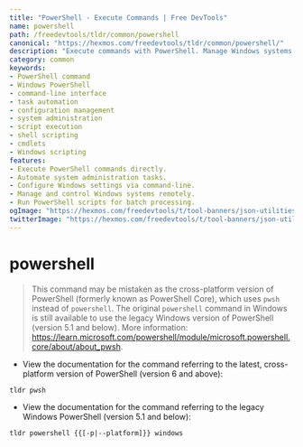 ```yaml
---
title: "PowerShell - Execute Commands | Free DevTools"
name: powershell
path: /freedevtools/tldr/common/powershell
canonical: "https://hexmos.com/freedevtools/tldr/common/powershell/"
description: "Execute commands with PowerShell. Manage Windows systems, automate tasks and configure settings with Windows PowerShell command-line interface. Free online tool, no registration required."
category: common
keywords:
- PowerShell command
- Windows PowerShell
- command-line interface
- task automation
- configuration management
- system administration
- script execution
- shell scripting
- cmdlets
- Windows scripting
features:
- Execute PowerShell commands directly.
- Automate system administration tasks.
- Configure Windows settings via command-line.
- Manage and control Windows systems remotely.
- Run PowerShell scripts for batch processing.
ogImage: "https://hexmos.com/freedevtools/t/tool-banners/json-utilities-banner.png"
twitterImage: "https://hexmos.com/freedevtools/t/tool-banners/json-utilities-banner.png"
---
```


# powershell

> This command may be mistaken as the cross-platform version of PowerShell (formerly known as PowerShell Core), which uses `pwsh` instead of `powershell`.
> The original `powershell` command in Windows is still available to use the legacy Windows version of PowerShell (version 5.1 and below).
> More information: <https://learn.microsoft.com/powershell/module/microsoft.powershell.core/about/about_pwsh>.

- View the documentation for the command referring to the latest, cross-platform version of PowerShell (version 6 and above):

`tldr pwsh`

- View the documentation for the command referring to the legacy Windows PowerShell (version 5.1 and below):

`tldr powershell {{[-p|--platform]}} windows`
